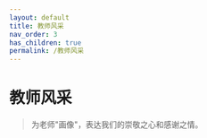 ```yaml
---
layout: default
title: 教师风采
nav_order: 3
has_children: true
permalink: /教师风采
---
```


# 教师风采

> 为老师"画像"，表达我们的崇敬之心和感谢之情。

